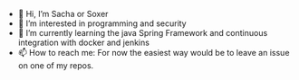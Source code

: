 - 👋 Hi, I’m Sacha or Soxer
- 👀 I’m interested in programming and security
- 🌱 I’m currently learning the java Spring Framework and continuous integration with docker and jenkins
- 📫 How to reach me: For now the easiest way would be to leave an issue on one of my repos.

<!---
SoxerL/SoxerL is a ✨ special ✨ repository because its `README.md` (this file) appears on your GitHub profile.
You can click the Preview link to take a look at your changes.
--->
